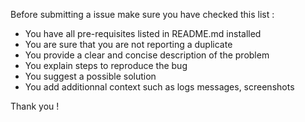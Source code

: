 Before submitting a issue make sure you have checked this list :

  - You have all pre-requisites listed in README.md installed
  - You are sure that you are not reporting a duplicate
  - You provide a clear and concise description of the problem
  - You explain steps to reproduce the bug
  - You suggest a possible solution
  - You add additionnal context such as logs messages, screenshots

Thank you !  
